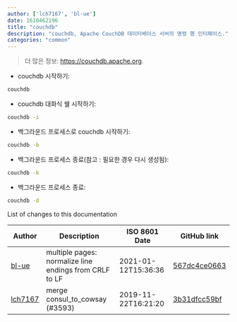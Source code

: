 ```yaml
---
author: ['lch7167', 'bl-ue']
date: 1610462196
title: "couchdb"
description: "couchdb, Apache CouchDB 데이터베이스 서버의 명령 행 인터페이스."
categories: "common"
---
```

> 더 많은 정보: <https://couchdb.apache.org>.

- couchdb 시작하기:

```bash
couchdb
```

- couchdb 대화식 쉘 시작하기:

```bash
couchdb -i
```

- 백그라운드 프로세스로 couchdb 시작하기:

```bash
couchdb -b
```

- 백그라운드 프로세스 종료(참고 : 필요한 경우 다시 생성됨):

```bash
couchdb -k
```

- 백그라운드 프로세스 종료:

```bash
couchdb -d
```
List of changes to this documentation


Author | Description | ISO 8601 Date | GitHub link
------|-----|-----|-----
[bl-ue](mailto:54780737+bl-ue@users.noreply.github.com) | multiple pages: normalize line endings from CRLF to LF | 2021-01-12T15:36:36 | [567dc4ce0663](https://github.com/tldr-pages/tldr/commit/567dc4ce0663231ea1b8b9533b327094eb82ba1f)
[lch7167](mailto:youngsj69@gmail.com) | merge consul_to_cowsay (#3593) | 2019-11-22T16:21:20 | [3b31dfcc59bf](https://github.com/tldr-pages/tldr/commit/3b31dfcc59bf4f74075db7af37e193eebde977df)

